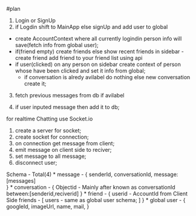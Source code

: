 #plan

1. Login or SignUp
2. if Logdin shift to MainApp else signUp and add user to global
- create AccountContext where all currently logindin person info will save(fetch info from global user);
- if(friend empty) create friends else show recent friends in sidebar
                   - create friend add friend to your friend list using api
- if user(clicked) on any person on sidebar create context of person whose have been 
  clicked and set it info from global;
  - if conversation is alredy avilabel do nothing else new conversation create it;

3. fetch previous messages from db if avilabel

4. if user inputed message then add it to db;

for realtime Chatting use Socket.io

1. create a server for socket;
2. create socket for connection;
3. on connection get message from client;
4. emit message on client side to reciver;
5. set message to all message;
6. disconnect user;

Schema  - Total(4)
    * message
        - {
            senderId,
            conversationId,
            message:[messages]  
          }
    * conversation
        - {
            Objectid - Mainly after known as conversationId
            between:[senderid,reciverid]
          }
    * friend
        - {
            userid -  AccountId from Client Side
            friends - 
            [
                users - same as global user schema;
            ]
          }
    * global user 
        - 
        {
            googleId,
            imageUrl,
            name,
            mail,
        }

